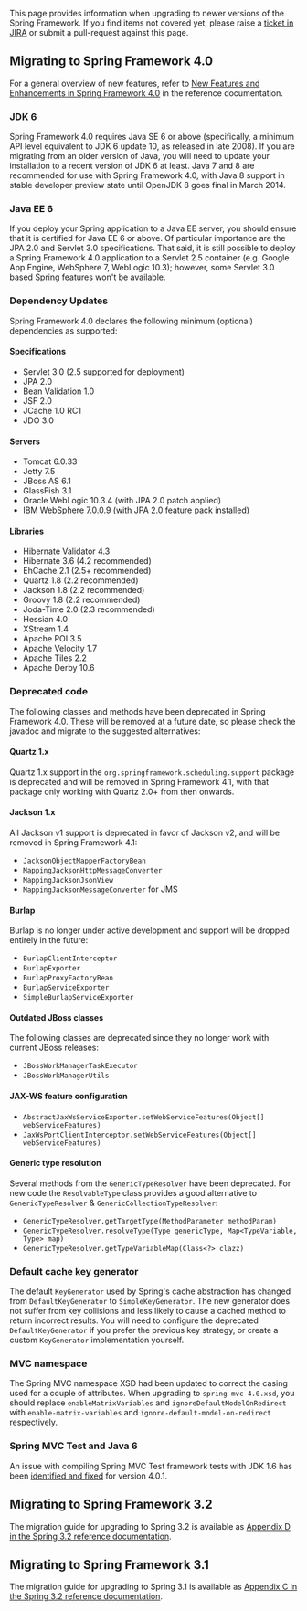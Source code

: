 This page provides information when upgrading to newer versions of the Spring Framework. If you find items not covered yet, please raise a [ticket in JIRA](http://jira.springsource.org) or submit a pull-request against this page.


## Migrating to Spring Framework 4.0
For a general overview of new features, refer to [New Features and Enhancements in Spring Framework 4.0](http://docs.spring.io/spring-framework/docs/4.0.x/spring-framework-reference/htmlsingle/#new-in-4.0) in the reference documentation.

### JDK 6
Spring Framework 4.0 requires Java SE 6 or above (specifically, a minimum API level equivalent to JDK 6 update 10, as released in late 2008). If you are migrating from an older version of Java, you will need to update your installation to a recent version of JDK 6 at least. Java 7 and 8 are recommended for use with Spring Framework 4.0, with Java 8 support in stable developer preview state until OpenJDK 8 goes final in March 2014.

### Java EE 6
If you deploy your Spring application to a Java EE server, you should ensure that it is certified for Java EE 6 or above. Of particular importance are the JPA 2.0 and Servlet 3.0 specifications. That said, it is still possible to deploy a Spring Framework 4.0 application to a Servlet 2.5 container (e.g. Google App Engine, WebSphere 7, WebLogic 10.3); however, some Servlet 3.0 based Spring features won't be available.

### Dependency Updates
Spring Framework 4.0 declares the following minimum (optional) dependencies as supported:

#### Specifications
* Servlet 3.0 (2.5 supported for deployment)
* JPA 2.0
* Bean Validation 1.0
* JSF 2.0
* JCache 1.0 RC1
* JDO 3.0

#### Servers
* Tomcat 6.0.33
* Jetty 7.5
* JBoss AS 6.1
* GlassFish 3.1
* Oracle WebLogic 10.3.4 (with JPA 2.0 patch applied)
* IBM WebSphere 7.0.0.9 (with JPA 2.0 feature pack installed)

#### Libraries
* Hibernate Validator 4.3
* Hibernate 3.6 (4.2 recommended)
* EhCache 2.1 (2.5+ recommended)
* Quartz 1.8 (2.2 recommended)
* Jackson 1.8 (2.2 recommended)
* Groovy 1.8 (2.2 recommended)
* Joda-Time 2.0 (2.3 recommended)
* Hessian 4.0
* XStream 1.4
* Apache POI 3.5
* Apache Velocity 1.7
* Apache Tiles 2.2
* Apache Derby 10.6

### Deprecated code
The following classes and methods have been deprecated in Spring Framework 4.0. These will be removed at a future date, so please check the javadoc and migrate to the suggested alternatives:

#### Quartz 1.x
Quartz 1.x support in the `org.springframework.scheduling.support` package is deprecated and will be removed in Spring Framework 4.1, with that package only working with Quartz 2.0+ from then onwards.

#### Jackson 1.x
All Jackson v1 support is deprecated in favor of Jackson v2, and will be removed in Spring Framework 4.1:
* `JacksonObjectMapperFactoryBean`
* `MappingJacksonHttpMessageConverter`
* `MappingJacksonJsonView`
* `MappingJacksonMessageConverter` for JMS

#### Burlap
Burlap is no longer under active development and support will be dropped entirely in the future:
* `BurlapClientInterceptor`
* `BurlapExporter`
* `BurlapProxyFactoryBean`
* `BurlapServiceExporter`
* `SimpleBurlapServiceExporter`

#### Outdated JBoss classes
The following classes are deprecated since they no longer work with current JBoss releases:
* `JBossWorkManagerTaskExecutor`
* `JBossWorkManagerUtils`

#### JAX-WS feature configuration
* `AbstractJaxWsServiceExporter.setWebServiceFeatures(Object[] webServiceFeatures)`
* `JaxWsPortClientInterceptor.setWebServiceFeatures(Object[] webServiceFeatures)`

#### Generic type resolution
Several methods from the `GenericTypeResolver` have been deprecated. For new code the `ResolvableType` class provides a good alternative to `GenericTypeResolver` & `GenericCollectionTypeResolver`:
* `GenericTypeResolver.getTargetType(MethodParameter methodParam)`
* `GenericTypeResolver.resolveType(Type genericType, Map<TypeVariable, Type> map)`
* `GenericTypeResolver.getTypeVariableMap(Class<?> clazz)`

### Default cache key generator
The default `KeyGenerator` used by Spring's cache abstraction has changed from `DefaultKeyGenerator` to `SimpleKeyGenerator`. The new generator does not suffer from key collisions and less likely to cause a cached method to return incorrect results. You will need to configure the deprecated `DefaultKeyGenerator` if you prefer the previous key strategy, or create a custom `KeyGenerator` implementation yourself.

### MVC namespace
The Spring MVC namespace XSD had been updated to correct the casing used for a couple of attributes. When upgrading to `spring-mvc-4.0.xsd`, you should replace `enableMatrixVariables` and `ignoreDefaultModelOnRedirect` with `enable-matrix-variables` and `ignore-default-model-on-redirect` respectively.

### Spring MVC Test and Java 6
An issue with compiling Spring MVC Test framework tests with JDK 1.6 has been [identified and fixed](https://jira.springsource.org/browse/SPR-11238) for version 4.0.1.

## Migrating to Spring Framework 3.2
The migration guide for upgrading to Spring 3.2 is available as [Appendix D in the Spring 3.2 reference documentation](http://docs.spring.io/spring-framework/docs/3.2.x/spring-framework-reference/htmlsingle/#migration-3.2).


## Migrating to Spring Framework 3.1
The migration guide for upgrading to Spring 3.1 is available as [Appendix C in the Spring 3.2 reference documentation](http://docs.spring.io/spring-framework/docs/3.2.x/spring-framework-reference/htmlsingle/#migration-3.1).
